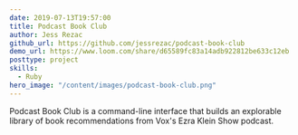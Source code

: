 ```yaml
---
date: 2019-07-13T19:57:00
title: Podcast Book Club
author: Jess Rezac
github_url: https://github.com/jessrezac/podcast-book-club
demo_url: https://www.loom.com/share/d65589fc83a14adb922812be633c12eb
posttype: project
skills:
  - Ruby
hero_image: "/content/images/podcast-book-club.png"
---
```


Podcast Book Club is a command-line interface that builds an explorable library of book recommendations from Vox's Ezra Klein Show podcast.
